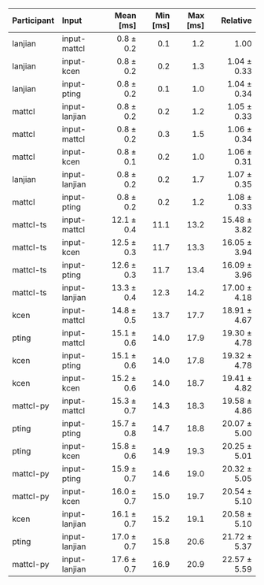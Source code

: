 | Participant | Input | Mean [ms] | Min [ms] | Max [ms] | Relative |
|:---|:---|---:|---:|---:|---:|
| lanjian | input-mattcl | 0.8 ± 0.2 | 0.1 | 1.2 | 1.00 |
| lanjian | input-kcen | 0.8 ± 0.2 | 0.2 | 1.3 | 1.04 ± 0.33 |
| lanjian | input-pting | 0.8 ± 0.2 | 0.1 | 1.0 | 1.04 ± 0.34 |
| mattcl | input-lanjian | 0.8 ± 0.2 | 0.2 | 1.2 | 1.05 ± 0.33 |
| mattcl | input-mattcl | 0.8 ± 0.2 | 0.3 | 1.5 | 1.06 ± 0.34 |
| mattcl | input-kcen | 0.8 ± 0.1 | 0.2 | 1.0 | 1.06 ± 0.31 |
| lanjian | input-lanjian | 0.8 ± 0.2 | 0.2 | 1.7 | 1.07 ± 0.35 |
| mattcl | input-pting | 0.8 ± 0.2 | 0.2 | 1.2 | 1.08 ± 0.33 |
| mattcl-ts | input-mattcl | 12.1 ± 0.4 | 11.1 | 13.2 | 15.48 ± 3.82 |
| mattcl-ts | input-kcen | 12.5 ± 0.3 | 11.7 | 13.3 | 16.05 ± 3.94 |
| mattcl-ts | input-pting | 12.6 ± 0.3 | 11.7 | 13.4 | 16.09 ± 3.96 |
| mattcl-ts | input-lanjian | 13.3 ± 0.4 | 12.3 | 14.2 | 17.00 ± 4.18 |
| kcen | input-mattcl | 14.8 ± 0.5 | 13.7 | 17.7 | 18.91 ± 4.67 |
| pting | input-mattcl | 15.1 ± 0.6 | 14.0 | 17.9 | 19.30 ± 4.78 |
| kcen | input-pting | 15.1 ± 0.6 | 14.0 | 17.8 | 19.32 ± 4.78 |
| kcen | input-kcen | 15.2 ± 0.6 | 14.0 | 18.7 | 19.41 ± 4.82 |
| mattcl-py | input-mattcl | 15.3 ± 0.7 | 14.3 | 18.3 | 19.58 ± 4.86 |
| pting | input-pting | 15.7 ± 0.8 | 14.7 | 18.8 | 20.07 ± 5.00 |
| pting | input-kcen | 15.8 ± 0.6 | 14.9 | 19.3 | 20.25 ± 5.01 |
| mattcl-py | input-pting | 15.9 ± 0.7 | 14.6 | 19.0 | 20.32 ± 5.05 |
| mattcl-py | input-kcen | 16.0 ± 0.7 | 15.0 | 19.7 | 20.54 ± 5.10 |
| kcen | input-lanjian | 16.1 ± 0.7 | 15.2 | 19.1 | 20.58 ± 5.10 |
| pting | input-lanjian | 17.0 ± 0.7 | 15.8 | 20.6 | 21.72 ± 5.37 |
| mattcl-py | input-lanjian | 17.6 ± 0.7 | 16.9 | 20.9 | 22.57 ± 5.59 |
